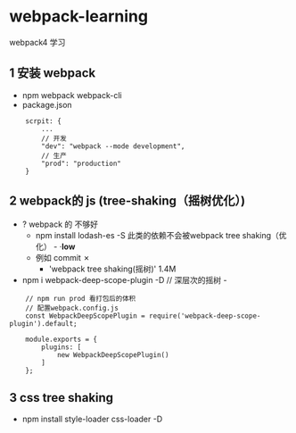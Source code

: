 # webpack-learning
webpack4 学习
## 1 安装 webpack
- npm webpack webpack-cli
- package.json 
```
    scrpit: {
        ...
        // 开发
        "dev": "webpack --mode development",
        // 生产
        "prod": "production"
    }
```
## 2  webpack的 js (tree-shaking（摇树优化）)
- ? webpack 的 不够好
    - npm install lodash-es -S 此类的依赖不会被webpack tree shaking（优化） - ·**low**
    - 例如 commit ✗ 
        - 'webpack tree shaking(摇树)' 1.4M 
- npm i webpack-deep-scope-plugin -D // 深层次的摇树
        - 
```
    // npm run prod 看打包后的体积
    // 配置webpack.config.js
    const WebpackDeepScopePlugin = require('webpack-deep-scope-plugin').default;

    module.exports = {
        plugins: [
            new WebpackDeepScopePlugin()
        ]
    };
```
## 3 css tree shaking
- npm install style-loader css-loader -D
